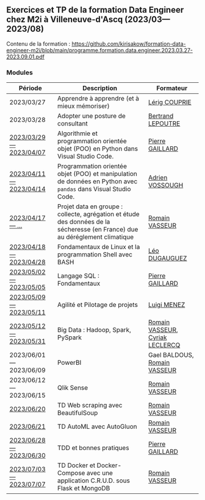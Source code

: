 ## Exercices et TP de la formation Data Engineer chez M2i à Villeneuve-d'Ascq (2023/03—2023/08)

Contenu de la formation : https://github.com/kirisakow/formation-data-engineer-m2i/blob/main/programme.formation.data.engineer.2023.03.27-2023.09.01.pdf

### Modules

| Période | Description | Formateur |
|---|---|---|
| 2023/03/27 | Apprendre à apprendre (et à mieux mémoriser) | [Lérig COUPRIE](https://fr.linkedin.com/in/lerigcouprie) |
| 2023/03/28 | Adopter une posture de consultant | [Bertrand LEPOUTRE](https://fr.linkedin.com/in/bertrand-lepoutre-26038a13) |
| [2023/03/29 — 2023/04/07](https://github.com/kirisakow/formation-data-engineer-m2i/blob/2023.03.29.python.algorithmie.et.POO/2023.03.29.python.algorithmie.et.POO/exercices.ipynb) | Algorithmie et programmation orientée objet (POO) en Python dans Visual Studio Code. | [Pierre GAILLARD](https://fr.linkedin.com/in/pierre--gaillard) |
| [2023/04/11 — 2023/04/14](https://github.com/kirisakow/formation-data-engineer-m2i/blob/2023.04.11.exo_pandas/Exercice_pandas.ipynb) | Programmation orientée objet (POO) et manipulation de données en Python avec `pandas` dans Visual Studio Code. | [Adrien VOSSOUGH](https://fr.linkedin.com/in/adrienvossough) |
| [2023/04/17 — ...](https://github.com/projet-data-code-de-source) | Projet data en groupe : collecte, agrégation et étude des données de la sécheresse (en France) due au déréglement climatique | [Romain VASSEUR](https://www.linkedin.com/in/romain-vasseur-baa89898/) |
| [2023/04/18 — 2023/04/28](https://github.com/kirisakow/formation-data-engineer-m2i/tree/2023.04.25.bash.scripting) | Fondamentaux de Linux et la programmation Shell avec BASH | [Léo DUGAUGUEZ](https://www.linkedin.com/in/léo-dugauguez/) |
| [2023/05/02 — 2023/05/05](https://github.com/kirisakow/formation-data-engineer-m2i/tree/2023.05.03.sql.mysql) | Langage SQL : Fondamentaux | [Pierre GAILLARD](https://fr.linkedin.com/in/pierre--gaillard) |
| [2023/05/09 — 2023/05/11](https://github.com/kirisakow/formation-data-engineer-m2i/tree/2023.05.02.agile.scrum) | Agilité et Pilotage de projets | [Luigi MENEZ](https://www.linkedin.com/in/luigi-menez-03a398221/) |
| [2023/05/12 — 2023/05/31](https://github.com/kirisakow/formation-data-engineer-m2i/tree/2023.05.22.big.data.hadoop.spark) | Big Data : Hadoop, Spark, PySpark | [Romain VASSEUR](https://www.linkedin.com/in/romain-vasseur-baa89898/), [Cyriak LECLERCQ](https://www.linkedin.com/in/cyriak-leclercq-03931513a/) |
| 2023/06/01 — 2023/06/09 | PowerBI | Gael BALDOUS, [Romain VASSEUR](https://www.linkedin.com/in/romain-vasseur-baa89898/) |
| 2023/06/12 — 2023/06/15 | Qlik Sense | [Romain VASSEUR](https://www.linkedin.com/in/romain-vasseur-baa89898/) |
| [2023/06/20](https://github.com/kirisakow/formation-data-engineer-m2i/tree/2023.06.20.web.scraping/td.web.scraping) | TD Web scraping avec BeautifulSoup | [Romain VASSEUR](https://www.linkedin.com/in/romain-vasseur-baa89898/) |
| [2023/06/21](https://github.com/kirisakow/formation-data-engineer-m2i/tree/2023.06.21.ml.autogluon/AutoMl_Demo) | TD AutoML avec AutoGluon | [Romain VASSEUR](https://www.linkedin.com/in/romain-vasseur-baa89898/) |
| [2023/06/28 — 2023/06/30](https://github.com/kirisakow/formation-data-engineer-m2i/tree/2023.06.28.tdd.bonnes.pratiques) | TDD et bonnes pratiques | [Pierre GAILLARD](https://fr.linkedin.com/in/pierre--gaillard) |
| [2023/07/03 — 2023/07/07](https://github.com/kirisakow/formation-data-engineer-m2i/tree/2023.07.05.app.as.a.docker.container) | TD Docker et Docker-Compose avec une application C.R.U.D. sous Flask et MongoDB | [Romain VASSEUR](https://www.linkedin.com/in/romain-vasseur-baa89898/) |
